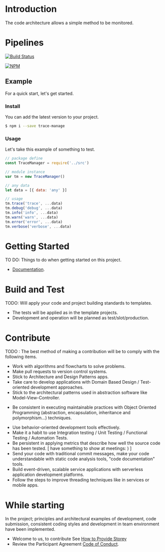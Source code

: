 # Introduction
The code architecture allows a simple method to be monitored.

# Pipelines
[![Build Status](https://dev.azure.com/azmisahin-github/azmisahin-software-web-component-trace-manager-node/_apis/build/status/azmisahin.azmisahin-software-web-component-trace-manager-node?branchName=master)](https://dev.azure.com/azmisahin-github/azmisahin-software-web-component-trace-manager-node/_build/latest?definitionId=9)

[![NPM](https://nodei.co/npm/trace-manager.png)](https://nodei.co/npm/trace-manager/)

## Example
For a quick start, let's get started.

### Install
You can add the latest version to your project.
```bash
$ npm i --save trace-manage
```
### Usage
Let's take this example of something to test.
```js
// package define
const TraceManager = require('../src')

// module instance
var tm = new TraceManager()

// any data
let data = [{ data: 'any' }]

// usage
tm.trace('trace', ...data)
tm.debug('debug', ...data)
tm.info('info', ...data)
tm.warn('warn', ...data)
tm.error('error', ...data)
tm.verbose('verbose', ...data)
```

# Getting Started
TO DO: Things to do when getting started on this project.
- [Documentation](docs/README.md).

# Build and Test
TODO: Will apply your code and project building standards to templates.
* The tests will be applied as in the template projects.
* Development and operation will be planned as test/slot/production.

# Contribute
TODO : The best method of making a contribution will be to comply with the following items.
* Work with algorithms and flowcharts to solve problems.
* Make pull requests to version control systems.
* Stick to Architecture and Design Patterns apps.
* Take care to develop applications with Domain Based Design / Test-oriented development approaches.
* Stick to the architectural patterns used in abstraction software like Model-View-Controller.
- Be consistent in executing maintainable practices with Object Oriented Programming (abstraction, encapsulation, inheritance and polymorphism...) techniques.
* Use behavior-oriented development tools effectively.
* Make it a habit to use Integration testing / Unit Testing / Functional Testing / Automation Tests.
* Be persistent in applying metrics that describe how well the source code has been tested. [ have something to show at meetings: ) ]
* Send your code with traditional commit messages, make your code understandable with static code analysis tools, "code documentation" tools.
* Build event-driven, scalable service applications with serverless application development platforms.
* Follow the steps to improve threading techniques like in services or mobile apps. 

# While starting

In the project; principles and architectural examples of development, code submission, consistent coding styles and development in team environment have been implemented.

- Welcome to us, to contribute See [How to Provide Storey](CONTRIBUTING.md)
- Review the Participant Agreement [Code of Conduct](CODE_OF_CONDUCT.md).
